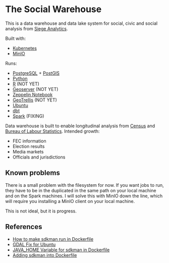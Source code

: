 # The Social Warehouse

This is a data warehouse and data lake system for social, civic and social analysis from [Siege Analytics](1).

Built with:

- [Kubernetes](4)
- [MinIO](13)

Runs:  

- [PostgreSQL](5) + [PostGIS](6)
- [Python](7)
- [R](8) (NOT YET)
- [Geoserver](9) (NOT YET)
- [Zeppelin Notebook](10) 
- [GeoTrellis](11) (NOT YET)
- [Ubuntu](12)
- [dbt](14)
- [Spark](15) (FIXING)

Data warehouse is built to enable longitudinal analysis from [Census](2) and [Bureau of Labour Statistics](3).
Intended growth: 
- FEC information
- Election results
- Media markets
- Officials and jurisdictions

## Known problems

There is a small problem with the filesystem for now. If you want jobs to run, they have to be in the duplicated in the same path on your 
local machine and on the Spark machines.  I will solve this with MinIO down the line, which will require you installing a MinIO client on your
local machine.

This is not ideal, but it is progress.

## References

- [How to make sdkman run in Dockerfile](16)
- [GDAL Fix for Ubuntu](17)
- [JAVA_HOME Variable for sdkman in Dockerfile](18)
- [Adding sdkman into Dockerfile](19)

[1]: http://www.siegeanalytics.com
[2]: http://www.census.gov
[3]: http://www.bls.gov
[4]: https://kubernetes.io
[5]: https://www.postgresql.org
[6]: https://www.postgis.net
[7]: https://www.python.org
[8]: https://www.r-project.org
[9]: https://www.geoserver.org
[10]: https://zeppelin.apache.org
[11]: https://geotrellis.readthedocs.io/en/latest/
[12]: https://www.ubuntu.org
[13]: https://www.min.io
[14]: https://medium.com/israeli-tech-radar/first-steps-with-dbt-over-postgres-db-f6b350bf4526
[15]: https://medium.com/@MarinAgli1/setting-up-a-spark-standalone-cluster-on-docker-in-layman-terms-8cbdc9fdd14b
[16]: https://stackoverflow.com/questions/62188599/cannot-build-dockerfile-with-sdkman
[17]: https://gis.stackexchange.com/questions/28966/python-gdal-package-missing-header-file-when-installing-via-pip
[18]: https://github.com/sdkman/sdkman-cli/issues/431
[19]: https://stackoverflow.com/questions/53656537/install-sdkman-in-docker-image
